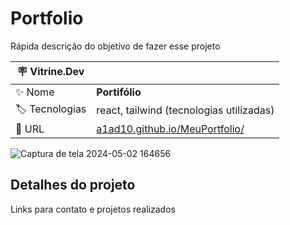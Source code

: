 # Portfolio

Rápida descrição do objetivo de fazer esse projeto

| :placard: Vitrine.Dev |     |
| -------------  | --- |
| :sparkles: Nome        | **Portifólio**
| :label: Tecnologias | react, tailwind (tecnologias utilizadas)
| :rocket: URL         | [a1ad10.github.io/MeuPortfolio/](https://meu-portfolio-opal-pi.vercel.app/)

<!-- Inserir imagem com a #vitrinedev ao final do link -->
![Captura de tela 2024-05-02 164656](https://github.com/A1AD10/MeuPortfolio/assets/109392329/c8773d4b-265a-4191-90af-af86b0348e94#vitrinedev)

## Detalhes do projeto

Links para contato e projetos realizados
